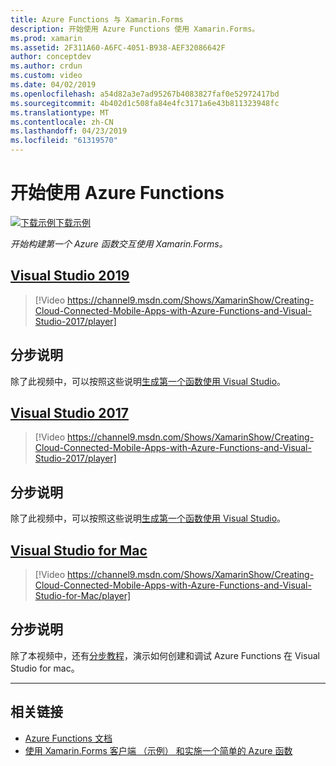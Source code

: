 ```yaml
---
title: Azure Functions 与 Xamarin.Forms
description: 开始使用 Azure Functions 使用 Xamarin.Forms。
ms.prod: xamarin
ms.assetid: 2F311A60-A6FC-4051-B938-AEF32086642F
author: conceptdev
ms.author: crdun
ms.custom: video
ms.date: 04/02/2019
ms.openlocfilehash: a54d82a3e7ad95267b4083827faf0e52972417bd
ms.sourcegitcommit: 4b402d1c508fa84e4fc3171a6e43b811323948fc
ms.translationtype: MT
ms.contentlocale: zh-CN
ms.lasthandoff: 04/23/2019
ms.locfileid: "61319570"
---
```

# <a name="get-started-with-azure-functions"></a>开始使用 Azure Functions

[![下载示例](~/media/shared/download.png)下载示例](https://azure.microsoft.com/resources/samples/functions-xamarin-getting-started/)

_开始构建第一个 Azure 函数交互使用 Xamarin.Forms。_

## <a name="visual-studio-2019tabwindows"></a>[Visual Studio 2019](#tab/windows)

> [!Video https://channel9.msdn.com/Shows/XamarinShow/Creating-Cloud-Connected-Mobile-Apps-with-Azure-Functions-and-Visual-Studio-2017/player]

## <a name="step-by-step-instructions"></a>分步说明

除了此视频中，可以按照这些说明[生成第一个函数使用 Visual Studio](https://docs.microsoft.com/azure/azure-functions/functions-create-your-first-function-visual-studio)。

## <a name="visual-studio-2017tabwin-vs2017"></a>[Visual Studio 2017](#tab/win-vs2017)

> [!Video https://channel9.msdn.com/Shows/XamarinShow/Creating-Cloud-Connected-Mobile-Apps-with-Azure-Functions-and-Visual-Studio-2017/player]

## <a name="step-by-step-instructions"></a>分步说明

除了此视频中，可以按照这些说明[生成第一个函数使用 Visual Studio](https://docs.microsoft.com/azure/azure-functions/functions-create-your-first-function-visual-studio)。

## <a name="visual-studio-for-mactabmacos"></a>[Visual Studio for Mac](#tab/macos)

> [!Video https://channel9.msdn.com/Shows/XamarinShow/Creating-Cloud-Connected-Mobile-Apps-with-Azure-Functions-and-Visual-Studio-for-Mac/player]

## <a name="step-by-step-instructions"></a>分步说明

除了本视频中，还有[分步教程](https://docs.microsoft.com/visualstudio/mac/azure-functions-lab)，演示如何创建和调试 Azure Functions 在 Visual Studio for mac。

-----

## <a name="related-links"></a>相关链接

- [Azure Functions 文档](https://docs.microsoft.com/azure/azure-functions/)
- [使用 Xamarin.Forms 客户端 （示例） 和实施一个简单的 Azure 函数](https://azure.microsoft.com/resources/samples/functions-xamarin-getting-started/)

